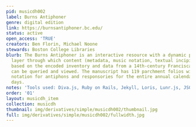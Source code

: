 ```yaml
---
pid: musicdh002
label: Burns Antiphoner
genre: digital edition
link: https://burnsantiphoner.bc.edu/
status: active
open_access: 'TRUE'
creators: Ben Florin, Michael Noone
stewards: Boston College Libraries
blurb: The Burns Antiphoner is an interactive resource with a dynamic presentation
  layer through which content (metadata, music notation, textual incipits) and multimedia
  based on the encoded inventory and data from a 14th-century Franciscan antiphoner
  can be queried and viewed. The manuscript has 119 parchment folios with text and
  notation for antiphons and responsories for the entire annual calendar of saints’
  days.
notes: 'Tools used: Diva.js, Ruby on Rails, Jekyll, Loris, Lunr.js, JSON, MEI'
order: '01'
layout: musicdh_item
collection: musicdh
thumbnail: img/derivatives/simple/musicdh002/thumbnail.jpg
full: img/derivatives/simple/musicdh002/fullwidth.jpg
---
```

